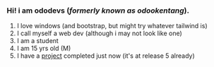 ### Hi! i am ododevs (*formerly known as odookentang*).
1. I love windows (and bootstrap, but might try whatever tailwind is)
2. I call myself a web dev (although i may not look like one)
3. I am a student
4. I am 15 yrs old (M)
5. I have a [project](https://ododevsnotes.web.app) completed just now (it's at release 5 already)
